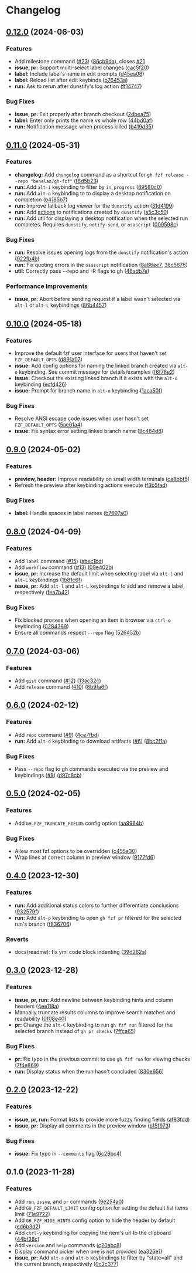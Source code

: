 # Changelog

## [0.12.0](https://github.com/benelan/gh-fzf/compare/v0.11.0...v0.12.0) (2024-06-03)


### Features

* Add milestone command ([#23](https://github.com/benelan/gh-fzf/issues/23)) ([86cb9da](https://github.com/benelan/gh-fzf/commit/86cb9dad3e3edd2ad57f3742d12cbeac1af66d12)), closes [#21](https://github.com/benelan/gh-fzf/issues/21)
* **issue, pr:** Support multi-select label changes ([cac5f20](https://github.com/benelan/gh-fzf/commit/cac5f209d27b5958eaa8d0e7b042522953a24ec7))
* **label:** Include label's name in edit prompts ([d45ea06](https://github.com/benelan/gh-fzf/commit/d45ea067405e0973b88fae84bb27cdcfeab6c3df))
* **label:** Reload list after edit keybinds ([b76453a](https://github.com/benelan/gh-fzf/commit/b76453a1bec2ceeb3875b5ed4a239146df07e3d6))
* **run:** Ask to rerun after dunstify's log action ([ff14747](https://github.com/benelan/gh-fzf/commit/ff1474732b3bab78bf2d5fddf5bf86773ce04184))


### Bug Fixes

* **issue, pr:** Exit properly after branch checkout ([2dbea75](https://github.com/benelan/gh-fzf/commit/2dbea75be3260cbcd89555901f978cefa927ba43))
* **label:** Enter only prints the name vs whole row ([44bd0af](https://github.com/benelan/gh-fzf/commit/44bd0afbb347e3d41e7254f298e3952d16202590))
* **run:** Notification message when process killed ([b419d35](https://github.com/benelan/gh-fzf/commit/b419d352e78fdc3ad1beaad452932c7d5d2ac40a))

## [0.11.0](https://github.com/benelan/gh-fzf/compare/v0.10.0...v0.11.0) (2024-05-31)


### Features

* **changelog:** Add `changelog` command as a shortcut for `gh fzf release --repo "benelan/gh-fzf"` ([f8d5b23](https://github.com/benelan/gh-fzf/commit/f8d5b23e283e234557cbed615993e618fd45ccf3))
* **run:** Add `alt-i` keybinding to filter by `in_progress` ([89580c0](https://github.com/benelan/gh-fzf/commit/89580c0ec4c37f3ec632d2b7409164028e29aa6d))
* **run:** Add `alt-n` keybinding to to display a desktop notification on completion ([b4185b7](https://github.com/benelan/gh-fzf/commit/b4185b71727c69c70b49fcf668d5cc83854f9bbf))
* **run:** Improve fallback log viewer for the `dunstify` action ([31d4199](https://github.com/benelan/gh-fzf/commit/31d419911033d8c2063a9bee1a8be2341c8c86cc))
* **run:** Add [actions](https://dunst-project.org/documentation#ACTIONS) to notifications created by `dunstify` ([a5c3c50](https://github.com/benelan/gh-fzf/commit/a5c3c5032fea1f5d4b9a7c706862b8c3fdcf6148))
* **run:** Add util for displaying a desktop notification when the selected run completes. Requires `dunstify`, `notify-send`, or `osascript` ([009598c](https://github.com/benelan/gh-fzf/commit/009598c4271dba7a2d4ef2b1c866606bfa02368a))


### Bug Fixes

* **run:** Resolve issues opening logs from the `dunstify` notification's action ([922fb4b](https://github.com/benelan/gh-fzf/commit/922fb4b5a591eeb5506cc28e7eac3ae882cc6ca7))
* **run:** Fix quoting errors in the `osascript` notification ([8a86ee7](https://github.com/benelan/gh-fzf/commit/8a86ee7861cbe45b63bb3f2f17f4553feb5c71a1), [36c5676](https://github.com/benelan/gh-fzf/commit/36c5676c2cd11ccce1429b7dd65b5bff73616070))
* **util:** Correctly pass --repo and -R flags to gh ([46adb7e](https://github.com/benelan/gh-fzf/commit/46adb7e7f030d768457c10e2f83e23756cae931e))


### Performance Improvements

* **issue, pr:** Abort before sending request if a label wasn't selected via `alt-l` or `alt-L` keybindings ([86b4457](https://github.com/benelan/gh-fzf/commit/86b445769884c829d56b7f193aa970e32f2eae52))

## [0.10.0](https://github.com/benelan/gh-fzf/compare/v0.9.0...v0.10.0) (2024-05-18)


### Features

* Improve the default fzf user interface for users that haven't set `FZF_DEFAULT_OPTS` ([d891a07](https://github.com/benelan/gh-fzf/commit/d891a07056838e97b9e8155e3eb4adf65445a924))
* **issue:** Add config options for naming the linked branch created via `alt-o` keybinding. See commit message for details/examples ([f6f78e2](https://github.com/benelan/gh-fzf/commit/f6f78e2dce617f17c6048f28f568fbdc57895119))
* **issue:** Checkout the existing linked branch if it exists with the `alt-o` keybinding ([ecfd426](https://github.com/benelan/gh-fzf/commit/ecfd4269419131a9861da21f7cfffb64c48f7d79))
* **issue:** Prompt for branch name in `alt-o` keybinding ([1aca50f](https://github.com/benelan/gh-fzf/commit/1aca50fbf8a159dc36504891bf13877642d0ec99))


### Bug Fixes

* Resolve ANSI escape code issues when user hasn't set `FZF_DEFAULT_OPTS` ([5ae01a4](https://github.com/benelan/gh-fzf/commit/5ae01a44dd546473fb29f15f5438ff3255040446))
* **issue:** Fix syntax error setting linked branch name ([9c484d8](https://github.com/benelan/gh-fzf/commit/9c484d894c25578e4aeb97628d7eb40351f5fa58))

## [0.9.0](https://github.com/benelan/gh-fzf/compare/v0.8.0...v0.9.0) (2024-05-02)


### Features

* **preview, header:** Improve readability on small width terminals ([ca8bbf5](https://github.com/benelan/gh-fzf/commit/ca8bbf596fd66dd5687e17c38b977f832175db79))
* Refresh the preview after keybinding actions execute ([f3b5fad](https://github.com/benelan/gh-fzf/commit/f3b5fad561ff5d99199c40f582bd5c4dd6025dee))


### Bug Fixes

* **label:** Handle spaces in label names ([b7697a0](https://github.com/benelan/gh-fzf/commit/b7697a0212231419ab5630ca32dc288db207e351))

## [0.8.0](https://github.com/benelan/gh-fzf/compare/v0.7.0...v0.8.0) (2024-04-09)


### Features

* Add `label` command ([#15](https://github.com/benelan/gh-fzf/issues/15)) ([abec1bd](https://github.com/benelan/gh-fzf/commit/abec1bde9f12310d6a7c8cd7af38aba16caa70b4))
* Add `workflow` command ([#13](https://github.com/benelan/gh-fzf/issues/13)) ([09e402b](https://github.com/benelan/gh-fzf/commit/09e402bf40525b86be51b2d08bab02722f37c440))
* **issue, pr:** Increase the default limit when selecting label via `alt-l` and `alt-L` keybindings ([1b81c6f](https://github.com/benelan/gh-fzf/commit/1b81c6f3e9b1018d8b67203a46740366b45ccc39))
* **issue, pr:** Add `alt-l` and `alt-L` keybindings to add and remove a label, respectively ([fea7b42](https://github.com/benelan/gh-fzf/commit/fea7b4238dddf9c4e374782f5071beaa62a87cc3))


### Bug Fixes

* Fix blocked process when opening an item in browser via `ctrl-o` keybinding ([0284389](https://github.com/benelan/gh-fzf/commit/0284389b07d039ead201803be47acbbfd0ddb8ad))
* Ensure all commands respect `--repo` flag ([526452b](https://github.com/benelan/gh-fzf/commit/526452b58488ddd63331377906b831b6eb5a3bf1))

## [0.7.0](https://github.com/benelan/gh-fzf/compare/v0.6.0...v0.7.0) (2024-03-06)


### Features

* Add `gist` command ([#12](https://github.com/benelan/gh-fzf/issues/12)) ([13ac32c](https://github.com/benelan/gh-fzf/commit/13ac32c90865a7c4484824d080583948af35ab97))
* Add `release` command ([#10](https://github.com/benelan/gh-fzf/issues/10)) ([8b9fa6f](https://github.com/benelan/gh-fzf/commit/8b9fa6fa125412a2673e6ba482d3180888e70250))

## [0.6.0](https://github.com/benelan/gh-fzf/compare/v0.5.0...v0.6.0) (2024-02-12)


### Features

* Add `repo` command ([#9](https://github.com/benelan/gh-fzf/issues/9)) ([4ce7fbd](https://github.com/benelan/gh-fzf/commit/4ce7fbdf8cba5d524b3acb91e0e92329b71ac402))
* **run:** Add `alt-d` keybinding to download artifacts ([#6](https://github.com/benelan/gh-fzf/issues/6)) ([8bc2f1a](https://github.com/benelan/gh-fzf/commit/8bc2f1a90c1e2860d6fa0dc35b32c0fdb2b4ffd2))


### Bug Fixes

* Pass `--repo` flag to gh commands executed via the preview and keybindings ([#8](https://github.com/benelan/gh-fzf/issues/8)) ([d97c8cb](https://github.com/benelan/gh-fzf/commit/d97c8cbcdac5d2559e80c6a313238b5103e87937))

## [0.5.0](https://github.com/benelan/gh-fzf/compare/v0.4.0...v0.5.0) (2024-02-05)


### Features

* Add `GH_FZF_TRUNCATE_FIELDS` config option ([aa9984b](https://github.com/benelan/gh-fzf/commit/aa9984b221bc7e4a822ea1ada59307c5ec9194df))


### Bug Fixes

* Allow most fzf options to be overridden ([c455e30](https://github.com/benelan/gh-fzf/commit/c455e3034f49da1ae81c26779de2419fda87e4a8))
* Wrap lines at correct column in preview window ([9177fd6](https://github.com/benelan/gh-fzf/commit/9177fd66fd3aad60dcea66cc40e30320fb261f3e))

## [0.4.0](https://github.com/benelan/gh-fzf/compare/v0.3.0...v0.4.0) (2023-12-30)


### Features

* **run:** Add additional status colors to further differentiate conclusions ([932579f](https://github.com/benelan/gh-fzf/commit/932579fe734b4793beb470fe440cba6b0299a993))
* **run:** Add `alt-p` keybinding to open `gh fzf pr` filtered for the selected run's branch ([f836706](https://github.com/benelan/gh-fzf/commit/f8367060da9608cb40170fb0964214a554e6eef8))


### Reverts

* docs(readme): fix yml code block indenting ([39d262a](https://github.com/benelan/gh-fzf/commit/39d262a57a5b321f2144cbd2dee55853a2464534))

## [0.3.0](https://github.com/benelan/gh-fzf/compare/v0.2.0...v0.3.0) (2023-12-28)


### Features

* **issue, pr, run:** Add newline between keybinding hints and column headers ([4ee118a](https://github.com/benelan/gh-fzf/commit/4ee118a8f91d886cbacc89b669bb6e52d1471dc4))
* Manually truncate results columns to improve search matches and readability ([0f08e40](https://github.com/benelan/gh-fzf/commit/0f08e40a1f9db4c35addac5bddbfb79177c40227))
* **pr:** Change the `alt-C` keybinding to run `gh fzf run` filtered for the selected branch instead of `gh pr checks` ([7ffca65](https://github.com/benelan/gh-fzf/commit/7ffca650924a58d3fc64747977f1dc8c7173a867))


### Bug Fixes

* **pr:** Fix typo in the previous commit to use `gh fzf run` for viewing checks ([7f4e869](https://github.com/benelan/gh-fzf/commit/7f4e86975f021ae7ef023e8192fe1f9e2a2ee02c))
* **run:** Display status when the run hasn't concluded ([830e656](https://github.com/benelan/gh-fzf/commit/830e6562f9494a5489d5c4c38c99ed409908cf32))

## [0.2.0](https://github.com/benelan/gh-fzf/compare/v0.1.0...v0.2.0) (2023-12-22)


### Features

* **issue, pr, run:** Format lists to provide more fuzzy finding fields ([af83fdd](https://github.com/benelan/gh-fzf/commit/af83fdd2e797f88a8a6f2eb0fbde2020dac9468b))
* **issue, pr:** Display all comments in the preview window ([b15f973](https://github.com/benelan/gh-fzf/commit/b15f9737e5f8ac47d6a4100b8bdf2ca088cc213c))


### Bug Fixes

* **issue:** Fix typo in `--comments` flag ([6c29bc4](https://github.com/benelan/gh-fzf/commit/6c29bc4598b0feffebe8809aeff23cb1df96e2c0))

## 0.1.0 (2023-11-28)


### Features

* Add `run`, `issue`, and `pr` commands ([9e254a0](https://github.com/benelan/gh-fzf/commit/9e254a05e3f230c1ab0a9474a6a186d1a13f92ba))
* Add `GH_FZF_DEFAULT_LIMIT` config option for setting the default list items limit ([71e9722](https://github.com/benelan/gh-fzf/commit/71e97227a62f3255d693c7cfc2366ea068a59a8e))
* Add `GH_FZF_HIDE_HINTS` config option to hide the header by default ([ed6b3d2](https://github.com/benelan/gh-fzf/commit/ed6b3d2265b7561bcdac97a60be26c9471939ac5))
* Add `ctrl-y` keybinding for copying the item's url to the clipboard ([44bf38c](https://github.com/benelan/gh-fzf/commit/44bf38ca487c535c5f13568c9ada415d25c4588e))
* Add `version` and `help` commands ([c20abc8](https://github.com/benelan/gh-fzf/commit/c20abc8933c9dccbbdb9685ce76ae817c68319d1))
* Display command picker when one is not provided ([ea326e1](https://github.com/benelan/gh-fzf/commit/ea326e1ba242d3affb513dd2320f0469ea5654b7))
* **issue, pr:** Add `alt-s` and `alt-b` keybindings to filter by "state=all" and the current branch, respectively ([0c2c377](https://github.com/benelan/gh-fzf/commit/0c2c3773432bf2f5093ff78badd1ee1dccffd769))
